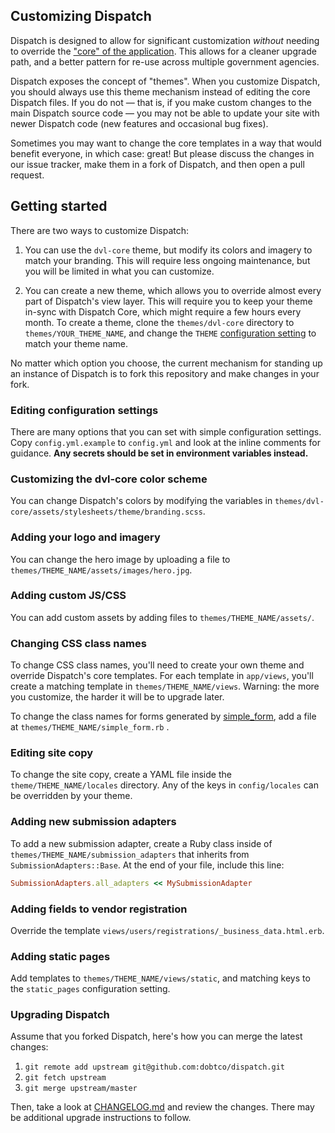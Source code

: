Customizing Dispatch
---

Dispatch is designed to allow for significant customization _without_ needing to override the ["core" of the application](developing_dispatch_core.md). This allows for a cleaner upgrade path, and a better pattern for re-use across multiple government agencies.

Dispatch exposes the concept of "themes". When you customize Dispatch, you should always use this theme mechanism instead of editing the core Dispatch files. If you do not — that is, if you make custom changes to the main Dispatch source code — you may not be able to update your site with newer Dispatch code (new features and occasional bug fixes).

Sometimes you may want to change the core templates in a way that would benefit everyone, in which case: great! But please discuss the changes in our issue tracker, make them in a fork of Dispatch, and then open a pull request.

## Getting started

There are two ways to customize Dispatch:

1. You can use the `dvl-core` theme, but modify its colors and imagery to match your branding. This will require less ongoing maintenance, but you will be limited in what you can customize.

2. You can create a new theme, which allows you to override almost every part of Dispatch's view layer. This will require you to keep your theme in-sync with Dispatch Core, which might require a few hours every month. To create a theme, clone the `themes/dvl-core` directory to `themes/YOUR_THEME_NAME`, and change the `THEME` [configuration setting](#editing-configuration-settings) to match your theme name.

No matter which option you choose, the current mechanism for standing up an instance of Dispatch is to fork this repository and make changes in your fork.

### Editing configuration settings

There are many options that you can set with simple configuration settings. Copy `config.yml.example` to `config.yml` and look at the inline comments for guidance. **Any secrets should be set in environment variables instead.**

### Customizing the dvl-core color scheme

You can change Dispatch's colors by modifying the variables in `themes/dvl-core/assets/stylesheets/theme/branding.scss`.

### Adding your logo and imagery

You can change the hero image by uploading a file to `themes/THEME_NAME/assets/images/hero.jpg`.

### Adding custom JS/CSS

You can add custom assets by adding files to `themes/THEME_NAME/assets/`.

### Changing CSS class names

To change CSS class names, you'll need to create your own theme and override Dispatch's core templates. For each template in `app/views`, you'll create a matching template in `themes/THEME_NAME/views`. Warning: the more you customize, the harder it will be to upgrade later.

To change the class names for forms generated by [simple_form](https://github.com/plataformatec/simple_form), add a file at `themes/THEME_NAME/simple_form.rb`
.

### Editing site copy

To change the site copy, create a YAML file inside the `theme/THEME_NAME/locales` directory. Any of the keys in `config/locales` can be overridden by your theme.

### Adding new submission adapters

To add a new submission adapter, create a Ruby class inside of `themes/THEME_NAME/submission_adapters` that inherits from `SubmissionAdapters::Base`. At the end of your file, include this line:

```rb
SubmissionAdapters.all_adapters << MySubmissionAdapter
```

### Adding fields to vendor registration

Override the template `views/users/registrations/_business_data.html.erb`.

### Adding static pages

Add templates to `themes/THEME_NAME/views/static`, and matching keys to the `static_pages` configuration setting.

### Upgrading Dispatch

Assume that you forked Dispatch, here's how you can merge the latest changes:

1. `git remote add upstream git@github.com:dobtco/dispatch.git`
2. `git fetch upstream`
3. `git merge upstream/master`

Then, take a look at [CHANGELOG.md](../CHANGELOG.md) and review the changes. There may be additional upgrade instructions to follow.
